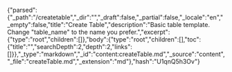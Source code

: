 {"parsed":{"_path":"/createtable","_dir":"","_draft":false,"_partial":false,"_locale":"en","_empty":false,"title":"Create Table","description":"Basic table template. Change \"table_name\" to the name you prefer.","excerpt":{"type":"root","children":[]},"body":{"type":"root","children":[],"toc":{"title":"","searchDepth":2,"depth":2,"links":[]}},"_type":"markdown","_id":"content:createTable.md","_source":"content","_file":"createTable.md","_extension":"md"},"hash":"U1qnQ5h3Ov"}